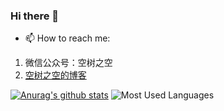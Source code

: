 ### Hi there 👋

- 📫 How to reach me:
1. 微信公众号：空树之空
1. [空树之空的博客](https://www.sgfoot.com)

<!--
**yezihack/yezihack** is a ✨ _special_ ✨ repository because its `README.md` (this file) appears on your GitHub profile.

Here are some ideas to get you started:

- 🔭 I’m currently working on ...
- 🌱 I’m currently learning ...
- 👯 I’m looking to collaborate on ...
- 🤔 I’m looking for help with ...
- 💬 Ask me about ...
- 📫 How to reach me: ...
- 😄 Pronouns: ...
- ⚡ Fun fact: ...
-->

[![Anurag's github stats](https://github-readme-stats.vercel.app/api?username=yezihack&theme=onedark&show_icons=true)](https://github.com/anuraghazra/github-readme-stats)
![Most Used Languages](https://github-readme-stats.vercel.app/api/top-langs/?username=yezihack&theme=cobalt&layout=compact&show_icons=true)
